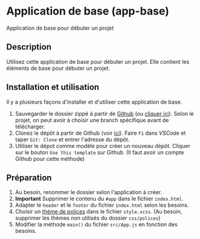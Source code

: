 # Application de base (app-base)

Application de base pour débuter un projet

## Description

Utilisez cette application de base pour débuter un projet. Elle contient les éléments de base pour débuter un projet.

## Installation et utilisation

Il y a plusieurs façons d'installer et d'utiliser cette application de base.

1. Sauvegarder le dossier zippé à partir de [Github](https://github.com/js-cstj/app-base) (ou [cliquer ici](https://github.com/js-cstj/app-base/archive/refs/heads/master.zip)). Selon le projet, on peut avoir à choisir une branch spécifique avant de télécharger.
2. Clonez le dépôt à partir de Github (voir [ici](https://github.com/js-cstj/app-base)). Faire `F1` dans _VSCode_ et taper `Git: Clone` et entrer l'adresse du dépôt.
3. Utiliser le dépot comme modèle pour créer un nouveau dépôt. Cliquer sur le bouton `Use this template` sur Github. (Il faut avoir un compte Github pour cette méthode)

## Préparation

1. Au besoin, renommer le dossier selon l'application à créer.
2. **Important** Supprimer le contenu du `#app` dans le fichier `index.html`.
3. Adapter le `header` et le `footer` du fichier `index.html` selon les besoins.
4. Choisir un [thème de polices](css/polices/index.html) dans le fichier `style.scss`. (Au besoin, supprimer les thèmes non utilisés du dossier `css/polices`)
5. Modifier la méthode `main()` du fichier `src/App.js` en fonction des besoins.
